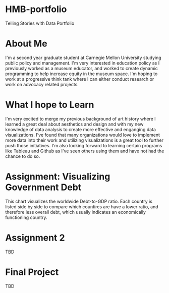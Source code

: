 # HMB-portfolio
Telling Stories with Data Portfolio

# About Me
I'm a second year graduate student at Carnegie Mellon University studying public policy and management. I'm very interested in education policy as I previously worked as a museum educator, and worked to create dynamic programming to help increase equity in the museum space. I'm hoping to work at a progressive think tank where I can either conduct research or work on advocacy related projects. 

# What I hope to Learn
I'm very excited to merge my previous background of art history where I learned a great deal about aesthetics and design and with my new knowledge of data analysis to create more effective and enganging data visualizations. I've found that many organizations would love to implement more data into their work and utilizing visualizations is a great tool to further push those initiatives. I'm also looking forward to learning certain programs like Tableau and Github as I've seen others using them and have not had the chance to do so. 

# Assignment: Visualizing Government Debt
<div class="flourish-embed flourish-chart" data-src="visualisation/11734888"><script src="https://public.flourish.studio/resources/embed.js"></script></div>

This chart visualizes the worldwide Debt-to-GDP ratio. Each country is listed side by side to compare which countires are have a lower ratio, and therefore less overall debt, which usually indicates an economically functioning country. 

# Assignment 2
TBD

# Final Project
TBD
